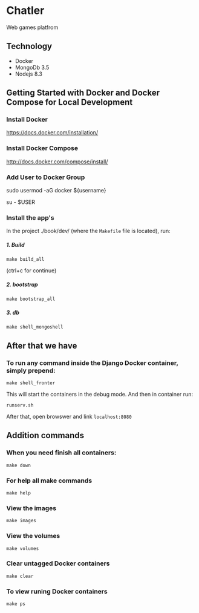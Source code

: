 Chatler
========================

Web games platfrom

Technology
----------------
- Docker
- MongoDb 3.5
- Nodejs 8.3


Getting Started with Docker and Docker Compose for Local Development
--------------------------------------------------------------------

### Install Docker

https://docs.docker.com/installation/

### Install Docker Compose

http://docs.docker.com/compose/install/

### Add User to Docker Group

sudo usermod -aG docker ${username}

su - $USER

### Install the app's

In the project ./book/dev/ (where the `Makefile` file is located), run:

##### 1. Build

```
make build_all
```
(ctrl+c for continue)

##### 2. bootstrap

```
make bootstrap_all
```

##### 3. db

```
make shell_mongoshell
```


After that we have 
--------------------------------------------------------------------

### To run any command inside the Django Docker container, simply prepend:

```
make shell_fronter
```

This will start the containers in the debug mode. And then in container run:

```
runserv.sh
```

After that, open browswer and link `localhost:8080` 




Addition commands 
--------------------------------------------------------------------

### When you need finish all containers:

```
make down
```


### For help all make commands

```
make help
```


### View the images

```
make images
```

### View the volumes

```
make volumes
```

### Clear untagged Docker containers

```
make clear
```

### To view runing Docker containers

```
make ps
```
